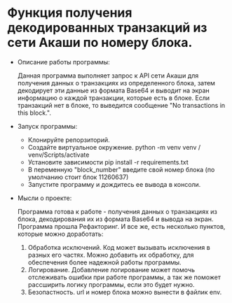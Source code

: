 # Функция получения декодированных транзакций из сети Акаши по номеру блока.

- Описание работы программы:

    Данная программа выполняет запрос к API сети Акаши для получения данных о транзакциях из определенного блока, затем декодирует эти данные из формата Base64 и выводит на экран информацию о каждой транзакции, которые есть в блоке. Если транзакций нет в блоке, то выведится сообщение "No transactions in this block.".

- Запуск программы:
    - Клонируйте репорзиторий.
    - Создайте виртуальное окружение. python -m venv venv / venv/Scripts/activate
    - Установите зависимости pip install -r requirements.txt
    - В переменную "block_number" введите свой номер блока (по умолчанию стоит блок 11260637)
    - Запустите программу и дождитесь ее вывода в консоли.

- Мысли о проекте:

    Программа готова к работе - получения данных о транзакциях из блока, декодирования их из формата Base64 и вывода на экран. Программа прошла Рефакторинг. И все же, есть несколько пунктов, которые можно доработать:

    1. Обработка исключений. Код может вызывать исключения в разных его частях. Можно добавить их обработку, для обеспечения более надежной работы программы. 
    2. Логирование. Добавление логирование может помочь отслеживать ошибки при работе программы, а так же поможет рассширить логику программы, если это будет нужно.
    3. Безопастность. url и номер блока можно вынести в файлик env.
